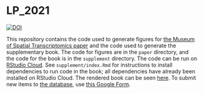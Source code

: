 # LP_2021

[![DOI](https://zenodo.org/badge/DOI/10.5281/zenodo.4795375.svg)](https://doi.org/10.5281/zenodo.4795375)

This repository contains the code used to generate figures for [the Museum of Spatial Transcriptomics paper](https://www.biorxiv.org/content/10.1101/2021.05.11.443152v2) and the code used to generate the supplementary book. The code for figures are in the `paper` directory, and the code for the book is in the `supplement` directory. The code can be run on [RStudio Cloud](https://rstudio.cloud/project/2492054). See `supplement/index.Rmd` for instructions to install dependencies to run code in the book; all dependencies have already been installed on RStudio Cloud. The rendered book can be seen [here](https://pachterlab.github.io/LP_2021). To submit new items to [the database](https://docs.google.com/spreadsheets/d/1sJDb9B7AtYmfKv4-m8XR7uc3XXw_k4kGSout8cqZ8bY/edit#gid=588531469), use [this Google Form](https://forms.gle/HjQD9x6AMjR7C62SA).
